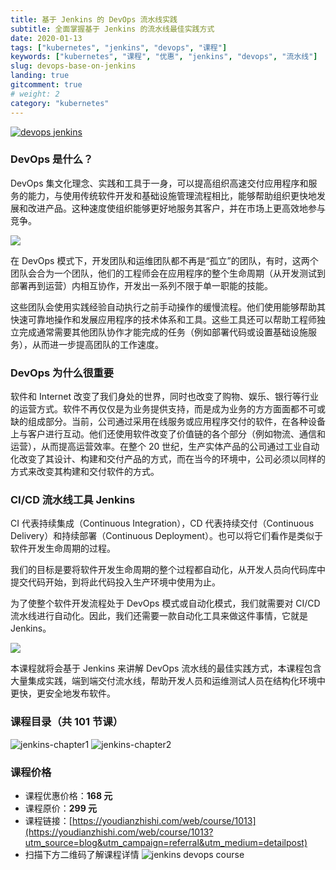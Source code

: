 ```yaml
---
title: 基于 Jenkins 的 DevOps 流水线实践
subtitle: 全面掌握基于 Jenkins 的流水线最佳实践方式
date: 2020-01-13
tags: ["kubernetes", "jenkins", "devops", "课程"]
keywords: ["kubernetes", "课程", "优惠", "jenkins", "devops", "流水线"]
slug: devops-base-on-jenkins
landing: true
gitcomment: true
# weight: 2
category: "kubernetes"
---
```


[![devops jenkins](https://sdn.youdianzhishi.com/images/2020/3/7/9461711bff5a4f5b999ebcc0f65bb12b.jpg?imageView2/2/format/webp)](/post/devops-base-on-jenkins/)

<!--more-->

### DevOps 是什么？

DevOps 集文化理念、实践和工具于一身，可以提高组织高速交付应用程序和服务的能力，与使用传统软件开发和基础设施管理流程相比，能够帮助组织更快地发展和改进产品。这种速度使组织能够更好地服务其客户，并在市场上更高效地参与竞争。

![](https://sdn.youdianzhishi.com/images/2019/12/30/bd23d36cabf9484ea5ee2548e694f631.ff668bfc299abada00b2dcbdc9ce2389bd3dce3f_20191230162055_646)

在 DevOps 模式下，开发团队和运维团队都不再是“孤立”的团队，有时，这两个团队会合为一个团队，他们的工程师会在应用程序的整个生命周期（从开发测试到部署再到运营）内相互协作，开发出一系列不限于单一职能的技能。

这些团队会使用实践经验自动执行之前手动操作的缓慢流程。他们使用能够帮助其快速可靠地操作和发展应用程序的技术体系和工具。这些工具还可以帮助工程师独立完成通常需要其他团队协作才能完成的任务（例如部署代码或设置基础设施服务），从而进一步提高团队的工作速度。

### DevOps 为什么很重要

软件和 Internet 改变了我们身处的世界，同时也改变了购物、娱乐、银行等行业的运营方式。软件不再仅仅是为业务提供支持，而是成为业务的方方面面都不可或缺的组成部分。当前，公司通过采用在线服务或应用程序交付的软件，在各种设备上与客户进行互动。他们还使用软件改变了价值链的各个部分（例如物流、通信和运营），从而提高运营效率。在整个 20 世纪，生产实体产品的公司通过工业自动化改变了其设计、构建和交付产品的方式，而在当今的环境中，公司必须以同样的方式来改变其构建和交付软件的方式。

### CI/CD 流水线工具 Jenkins

CI 代表持续集成（Continuous Integration），CD 代表持续交付（Continuous Delivery）和持续部署（Continuous Deployment）。也可以将它们看作是类似于软件开发生命周期的过程。

我们的目标是要将软件开发生命周期的整个过程都自动化，从开发人员向代码库中提交代码开始，到将此代码投入生产环境中使用为止。

为了使整个软件开发流程处于 DevOps 模式或自动化模式，我们就需要对 CI/CD 流水线进行自动化。因此，我们还需要一款自动化工具来做这件事情，它就是 Jenkins。

![](https://sdn.youdianzhishi.com/images/2019/12/30/7fdc1bd02af848df80d6c0951f9dd1af.png)

本课程就将会基于 Jenkins 来讲解 DevOps 流水线的最佳实践方式，本课程包含大量集成实践，端到端交付流水线，帮助开发人员和运维测试人员在结构化环境中更快，更安全地发布软件。

### 课程目录（共 101 节课）

![jenkins-chapter1](https://sdn.youdianzhishi.com/images/2020/5/1/696c11c4686040a3864ef73b12241b01.jpg)
![jenkins-chapter2](https://sdn.youdianzhishi.com/images/2020/5/1/0d9c2cdb5b5e4582b661da47162df137.jpg)

### 课程价格

- 课程优惠价格：**168 元**
- 课程原价：**299 元**
- 课程链接：[https://youdianzhishi.com/web/course/1013](https://youdianzhishi.com/web/course/1013?utm_source=blog&utm_campaign=referral&utm_medium=detailpost)
- 扫描下方二维码了解课程详情
  ![jenkins devops course](https://picdn.youdianzhishi.com/images/jenkins-course-qrcode.png)
